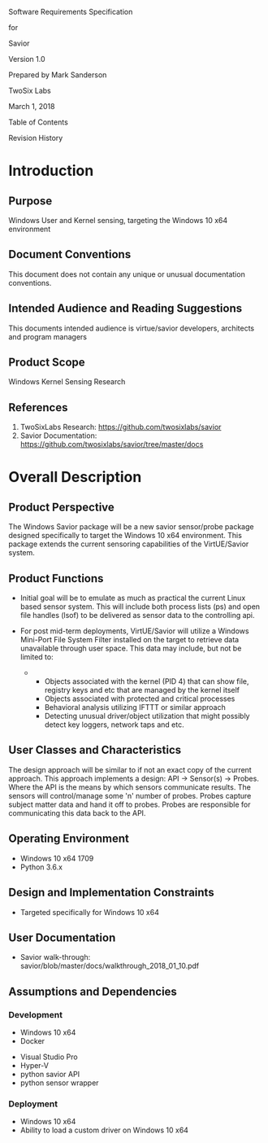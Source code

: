 Software Requirements Specification

for

Savior

Version 1.0

Prepared by Mark Sanderson

TwoSix Labs

March 1, 2018

<span id="anchor"></span>Table of Contents

<span id="anchor-1"></span>Revision History

<span id="anchor-2"></span>Introduction
=======================================

<span id="anchor-3"></span>Purpose
----------------------------------

Windows User and Kernel sensing, targeting the Windows 10 x64
environment

<span id="anchor-4"></span>Document Conventions
-----------------------------------------------

This document does not contain any unique or unusual documentation
conventions.

<span id="anchor-5"></span>Intended Audience and Reading Suggestions
--------------------------------------------------------------------

This documents intended audience is virtue/savior developers, architects
and program managers

<span id="anchor-6"></span>Product Scope
----------------------------------------

Windows Kernel Sensing Research

<span id="anchor-7"></span>References
-------------------------------------

1.  TwoSixLabs Research: <https://github.com/twosixlabs/savior>
2.  Savior Documentation:
    <https://github.com/twosixlabs/savior/tree/master/docs>

<span id="anchor-8"></span>Overall Description
==============================================

<span id="anchor-9"></span>Product Perspective
----------------------------------------------

The Windows Savior package will be a new savior sensor/probe package
designed specifically to target the Windows 10 x64 environment. This
package extends the current sensoring capabilities of the VirtUE/Savior
system.

<span id="anchor-10"></span>Product Functions
---------------------------------------------

-   Initial goal will be to emulate as much as practical the current
    Linux based sensor system. This will include both process lists (ps)
    and open file handles (lsof) to be delivered as sensor data to the
    controlling api.
-   For post mid-term deployments, VirtUE/Savior will utilize a Windows
    Mini-Port File System Filter installed on the target to retrieve
    data unavailable through user space. This data may include, but not
    be limited to:

    -   -   Objects associated with the kernel (PID 4) that can show
            file, registry keys and etc that are managed by the kernel
            itself
        -   Objects associated with protected and critical processes
        -   Behavioral analysis utilizing IFTTT or similar approach
        -   Detecting unusual driver/object utilization that might
            possibly detect key loggers, network taps and etc.

<span id="anchor-11"></span>User Classes and Characteristics
------------------------------------------------------------

The design approach will be similar to if not an exact copy of the
current approach. This approach implements a design: API → Sensor(s) →
Probes. Where the API is the means by which sensors communicate results.
The sensors will control/manage some 'n' number of probes. Probes
capture subject matter data and hand it off to probes. Probes are
responsible for communicating this data back to the API.

<span id="anchor-12"></span>Operating Environment
-------------------------------------------------

-   Windows 10 x64 1709
-   Python 3.6.x

<span id="anchor-13"></span>Design and Implementation Constraints
-----------------------------------------------------------------

-   Targeted specifically for Windows 10 x64

<span id="anchor-14"></span>User Documentation
----------------------------------------------

-   Savior walk-through:
    savior/blob/master/docs/walkthrough\_2018\_01\_10.pdf

<span id="anchor-15"></span>Assumptions and Dependencies
--------------------------------------------------------

### Development

-   Windows 10 x64
-   Docker

<!-- -->

-   Visual Studio Pro
-   Hyper-V
-   python savior API
-   python sensor wrapper

### Deployment

-   Windows 10 x64
-   Ability to load a custom driver on Windows 10 x64


